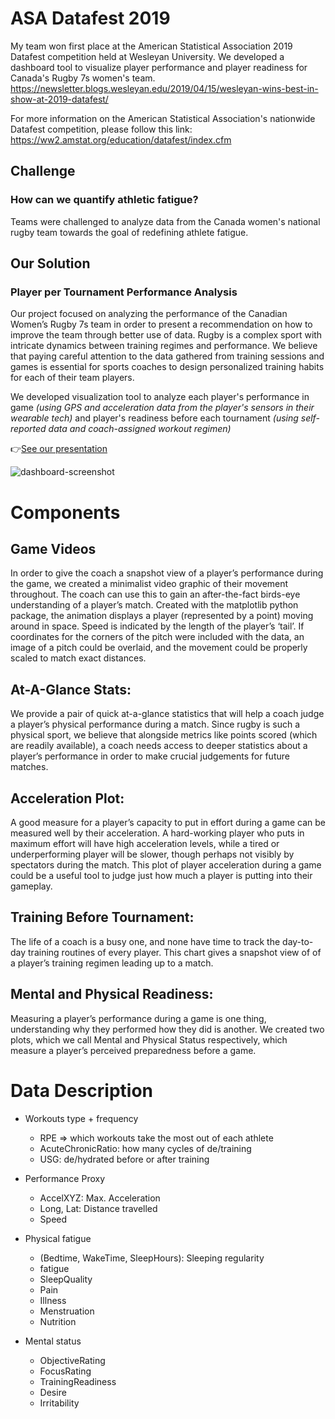 # ASA Datafest 2019
My team won first place at the American Statistical Association 2019 Datafest competition held at Wesleyan University. We developed a dashboard tool to visualize player performance and player readiness for Canada's Rugby 7s women's team. https://newsletter.blogs.wesleyan.edu/2019/04/15/wesleyan-wins-best-in-show-at-2019-datafest/

For more information on the American Statistical Association's nationwide Datafest competition, please follow this link: https://ww2.amstat.org/education/datafest/index.cfm

## Challenge
### How can we quantify athletic fatigue?
Teams were challenged to analyze data from the Canada women's national rugby team towards the goal of redefining athlete fatigue.

## Our Solution

### Player per Tournament Performance Analysis
Our project focused on analyzing the performance of the Canadian Women’s Rugby 7s team in order to  present a recommendation on how to improve the team through better use of data. Rugby is a complex sport with intricate dynamics between training regimes and performance. We believe that paying careful attention to the data gathered from training sessions and games is essential for sports coaches to design personalized training habits for each of their team players. 

We developed visualization tool to analyze each player's performance in game *(using GPS and acceleration data from the player's sensors in their wearable tech)* and player's readiness before each tournament *(using self-reported data and coach-assigned workout regimen)* 

👉[See our presentation](https://docs.google.com/presentation/d/1Qq2EdIHjCxT5hdI-aC_XERe6D3GoNwCnsT3aficZUXE/edit?usp=sharing)

![dashboard-screenshot](./static/dash_v1.PNG)

# Components

## Game Videos

In order to give the coach a snapshot view of a player’s performance during the game, we created a minimalist video graphic of their movement throughout. The coach can use this to gain an after-the-fact birds-eye understanding of a player’s match. Created with the matplotlib python package, the animation displays a player (represented by a point) moving around in space. Speed is indicated by the length of the player’s ‘tail’. If coordinates for the corners of the pitch were included with the data, an image of a pitch could be overlaid, and the movement could be properly scaled to match exact distances.

## At-A-Glance Stats:
We provide a pair of quick at-a-glance statistics that will help a coach judge a player’s physical performance during a match. Since rugby is such a physical sport, we believe that alongside metrics like points scored (which are readily available), a coach needs access to deeper statistics about a player’s performance in order to make crucial judgements for future matches.

## Acceleration Plot:
A good measure for a player’s capacity to put in effort during a game can be measured well by their acceleration. A hard-working player who puts in maximum effort will have high acceleration levels, while a tired or underperforming player will be slower, though perhaps not visibly by spectators during the match. This plot of player acceleration during a game could be a useful tool to judge just how much a player is putting into their gameplay.

## Training Before Tournament:
The life of a coach is a busy one, and none have time to track the day-to-day training routines of every player. This chart gives a snapshot view of of a player’s training regimen leading up to a match.

## Mental and Physical Readiness:
Measuring a player’s performance during a game is one thing, understanding why they performed how they did is another. We created two plots, which we call Mental and Physical Status respectively, which measure a player’s perceived preparedness before a game.

# Data Description

* Workouts type + frequency
  * RPE => which workouts take the most out of each athlete
  * AcuteChronicRatio: how many cycles of de/training
  * USG: de/hydrated before or after training
* Performance Proxy
  * AccelXYZ: Max. Acceleration
  * Long, Lat: Distance travelled 
  * Speed
* Physical fatigue
  * (Bedtime, WakeTime, SleepHours): Sleeping regularity
  * fatigue
  * SleepQuality
  * Pain
  * Illness
  * Menstruation
  * Nutrition


  
* Mental status
  * ObjectiveRating
  * FocusRating
  * TrainingReadiness
  * Desire
  * Irritability


